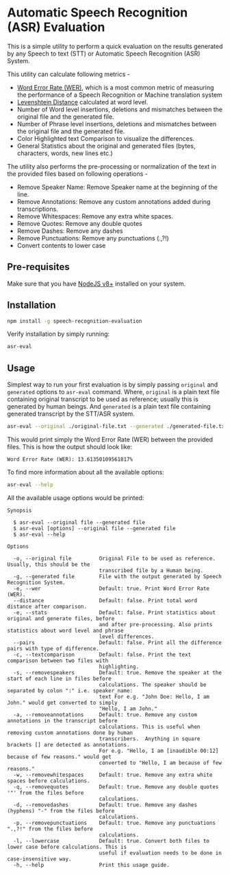 # Automatic Speech Recognition (ASR) Evaluation

This is a simple utility to perform a quick evaluation on the results generated by any Speech to text (STT) or Automatic Speech Recognition (ASR) System.

This utility can calculate following metrics -
* [Word Error Rate (WER)](https://en.wikipedia.org/wiki/Word_error_rate), which is a most common metric of measuring the performance of a Speech Recognition or Machine translation system
* [Levenshtein Distance](https://en.wikipedia.org/wiki/Levenshtein_distance) calculated at word level.
* Number of Word level insertions, deletions and mismatches between the original file and the generated file.
* Number of Phrase level insertions, deletions and mismatches between the original file and the generated file.
* Color Highlighted text Comparison to visualize the differences.
* General Statistics about the original and generated files (bytes, characters, words, new lines etc.)

The utility also performs the pre-processing or normalization of the text in the provided files based on following operations -
* Remove Speaker Name: Remove Speaker name at the beginning of the line.
* Remove Annotations: Remove any custom annotations added during transcriptions.
* Remove Whitespaces: Remove any extra white spaces.
* Remove Quotes: Remove any double quotes
* Remove Dashes: Remove any dashes
* Remove Punctuations: Remove any punctuations (.,?!)
* Convert contents to lower case

## Pre-requisites
Make sure that you have [NodeJS v8+](https://nodejs.org/en/download/) installed on your system.

## Installation
```bash
npm install -g speech-recognition-evaluation
```
Verify installation by simply running:
```bash
asr-eval
```

## Usage
Simplest way to run your first evaluation is by simply passing `original` and `generated` options to `asr-eval` command.
Where, `original` is a plain text file containing original transcript to be used as reference; usually this is generated by human beings.
And `generated` is a plain text file containing generated transcript by the STT/ASR system.

```bash
asr-eval --original ./original-file.txt --generated ./generated-file.txt
```

This would print simply the Word Error Rate (WER) between the provided files. This is how the output should look like:
```
Word Error Rate (WER): 13.61350109561817%
```

To find more information about all the available options:
```bash
asr-eval --help
```
All the available usage options would be printed:
```
Synopsis

  $ asr-eval --original file --generated file           
  $ asr-eval [options] --original file --generated file 
  $ asr-eval --help                                     

Options

  -o, --original file         Original File to be used as reference. Usually, this should be the            
                              transcribed file by a Human being.                                            
  -g, --generated file        File with the output generated by Speech Recognition System.                  
  -e, --wer                   Default: true. Print Word Error Rate (WER).                                   
  --distance                  Default: false. Print total word distance after comparison.                   
  -e, --stats                 Default: false. Print statistics about original and generate files, before    
                              and after pre-processing. Also prints statistics about word level and phrase  
                              level differences.                                                            
  --pairs                     Default: false. Print all the difference pairs with type of difference.       
  -c, --textcomparison        Default: false. Print the text comparison between two files with              
                              highlighting.                                                                 
  -s, --removespeakers        Default: true. Remove the speaker at the start of each line in files before   
                              calculations. The speaker should be separated by colon ":" i.e. speaker_name: 
                              text For e.g. "John Doe: Hello, I am John." would get converted to simply     
                              "Hello, I am John."                                                           
  -a, --removeannotations     Default: true. Remove any custom annotations in the transcript before         
                              calculations. This is useful when removing custom annotations done by human   
                              transcribers.  Anything in square brackets [] are detected as annotations.    
                              For e.g. "Hello, I am [inaudible 00:12] because of few reasons." would get    
                              converted to "Hello, I am because of few reasons."                            
  -w, --removewhitespaces     Default: true. Remove any extra white spaces before calculations.             
  -q, --removequotes          Default: true. Remove any double quotes '"' from the files before             
                              calculations.                                                                 
  -d, --removedashes          Default: true. Remove any dashes (hyphens) "-" from the files before          
                              calculations.                                                                 
  -p, --removepunctuations    Default: true. Remove any punctuations ".,?!" from the files before           
                              calculations.                                                                 
  -l, --lowercase             Default: true. Convert both files to lower case before calculations. This is  
                              useful if evaluation needs to be done in case-insensitive way.                
  -h, --help                  Print this usage guide.                              
```
